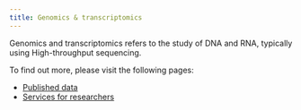 ```yaml
---
title: Genomics & transcriptomics
---
```


Genomics and transcriptomics refers to the study of DNA and RNA, typically using High-throughput sequencing.

To find out more, please visit the following pages:

* [Published data](data)
* [Services for researchers](services)
